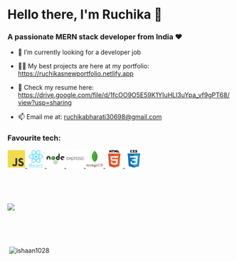 <!-- # Hello there, I'm Ruchika Bharati !
<img align="left" width="47%" src="https://github-readme-stats.vercel.app/api?username=bharatiruchika&show_icons=true&theme=radical"/>
<img align="left" width="47%" src="https://github-readme-stats.vercel.app/api/top-langs/?username=bharatiruchika&layout=compact"/>
<img align="left" src="https://img.shields.io/badge/node.js-6DA55F?style=for-the-badge&logo=node.js&logoColor=white">
<img align="left" src="https://img.shields.io/badge/react-%2320232a.svg?style=for-the-badge&logo=react&logoColor=%2361DAFB">
<img align="left" src="https://img.shields.io/badge/redux-%23593d88.svg?style=for-the-badge&logo=redux&logoColor=white">
<img align="left" src="https://img.shields.io/badge/javascript-%23323330.svg?style=for-the-badge&logo=javascript&logoColor=%23F7DF1E"> -->



  
<h1 >Hello there, I'm Ruchika 👋</h1>

<h3 >A passionate MERN stack developer from India ♥</h3>

- 🌱 I’m currently looking for a developer job

- 👨‍💻 My best projects are here at my portfolio: https://ruchikasnewportfolio.netlify.app

- 📄 Check my resume here: https://drive.google.com/file/d/1fcOO9O5E59K1YIuHLl3uYpa_vf9gPT68/view?usp=sharing

- 📫 Email me at: ruchikabharati30698@gmail.com

<h3>Favourite tech:</h3>
<p>
<a href="https://developer.mozilla.org/en-US/docs/Web/JavaScript" target="_blank" rel="noreferrer">
<img src="https://raw.githubusercontent.com/devicons/devicon/master/icons/javascript/javascript-original.svg" alt="javascript" width="40" height="40"/>
</a>
<a href="https://reactjs.org/" target="_blank" rel="noreferrer"> <img src="https://raw.githubusercontent.com/devicons/devicon/master/icons/react/react-original-wordmark.svg" alt="react" width="40" height="40"/>
</a>
 <a href="https://nodejs.org" target="_blank" rel="noreferrer"> 
<img src="https://raw.githubusercontent.com/devicons/devicon/master/icons/nodejs/nodejs-original-wordmark.svg" alt="nodejs" width="40" height="40"/>
</a>
<a href="https://expressjs.com" target="_blank" rel="noreferrer"> 
<img src="https://raw.githubusercontent.com/devicons/devicon/master/icons/express/express-original-wordmark.svg" alt="express" width="40" height="40"/> 
</a>
<a href="https://www.mongodb.com/" target="_blank" rel="noreferrer"> 
<img src="https://raw.githubusercontent.com/devicons/devicon/master/icons/mongodb/mongodb-original-wordmark.svg" alt="mongodb" width="40" height="40"/>
</a>
<a href="https://www.w3.org/html/" target="_blank" rel="noreferrer"> 
<img src="https://raw.githubusercontent.com/devicons/devicon/master/icons/html5/html5-original-wordmark.svg" alt="html5" width="40" height="40"/>
</a>
<a href="https://www.w3schools.com/css/" target="_blank" rel="noreferrer">
<img src="https://raw.githubusercontent.com/devicons/devicon/master/icons/css3/css3-original-wordmark.svg" alt="css3" width="40" height="40"/>
</a>
</p>
<br>
<p><img  style="margin:2rem 0;" src="https://github-readme-stats.vercel.app/api/top-langs/?username=BharatiRuchika&layout=compact"/></p>
<p>&nbsp;<img  style="margin:2rem 0;"  src="https://github-readme-stats.vercel.app/api?username=bharatiruchika&show_icons=true&theme=radical" alt="ishaan1028" /></p>


